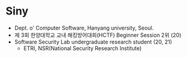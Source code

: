 # Siny
- Dept. o' Computer Software, Hanyang university, Seoul.
- 제 3회 한양대학교 교내 해킹방어대회(HCTF) Beginner Session 2위 (20)
- Software Security Lab undergraduate research student (20, 21)
  - ETRI, NSR(National Security Research Institute)
